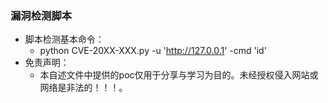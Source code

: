 ### 漏洞检测脚本
- 脚本检测基本命令：
  - python CVE-20XX-XXX.py -u 'http://127.0.0.1' -cmd 'id'
- 免责声明：
  - 本自述文件中提供的poc仅用于分享与学习为目的。未经授权侵入网站或网络是非法的！！！。
